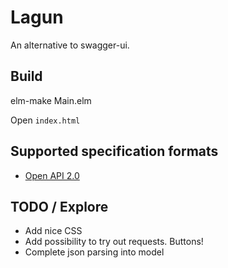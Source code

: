 # Lagun

An alternative to swagger-ui.


## Build

  elm-make Main.elm

Open `index.html`


## Supported specification formats

- [Open API 2.0](https://github.com/OAI/OpenAPI-Specification/blob/master/versions/2.0.md)

## TODO / Explore

- Add nice CSS
- Add possibility to try out requests. Buttons!
- Complete json parsing into model 
